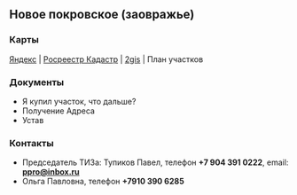 ## Новое покровское (заовражье)

### Карты

[Яндекс](https://yandex.ru/maps/-/CVg9jM6T) | [Росреестр Кадастр](http://pkk5.rosreestr.ru/#x=4906140.097271002&y=7609863.250093263&z=17&text=56%2C257706%2044%2C072381&type=1&app=search&opened=1) | [2gis](http://go.2gis.com/opdn4) | План участков


### Документы

* Я купил участок, что дальше? 
* Получение Адреса
* Устав

### Контакты

* Председатель ТИЗа: Тупиков Павел, телефон **+7 904 391 0222**, email: **ppro@inbox.ru**
* Ольга Павловна, телефон **+7910 390 6285**
